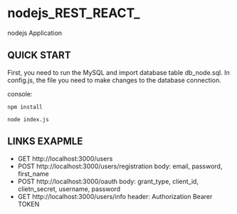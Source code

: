 # nodejs_REST_REACT_
nodejs Application

QUICK START
-----------
First, you need to run the MySQL and import database table db_node.sql.
In config.js, the file you need to make changes to the database connection.

console:

    npm install

    node index.js

LINKS EXAPMLE
-----------
* GET http://localhost:3000/users 
* POST http://localhost:3000/users/registration body: email, password, first_name
* POST http://localhost:3000/oauth body: grant_type, client_id, clietn_secret, username, password
* GET http://localhost:3000/users/info header: Authorization Bearer TOKEN
